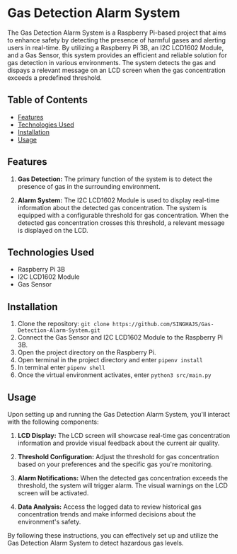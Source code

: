 # Gas Detection Alarm System

The Gas Detection Alarm System is a Raspberry Pi-based project that aims to enhance safety by detecting the presence of harmful gases and alerting users in real-time. By utilizing a Raspberry Pi 3B, an I2C LCD1602 Module, and a Gas Sensor, this system provides an efficient and reliable solution for gas detection in various environments. The system detects the gas and dispays a relevant message on an LCD screen when the gas concentration exceeds a predefined threshold.

## Table of Contents

- [Features](#features)
- [Technologies Used](#technologies-used)
- [Installation](#installation)
- [Usage](#usage)

## Features

1. **Gas Detection:** The primary function of the system is to detect the presence of gas in the surrounding environment. 

2. **Alarm System:** The I2C LCD1602 Module is used to display real-time information about the detected gas concentration. The system is equipped with a configurable threshold for gas concentration. When the detected gas concentration crosses this threshold, a relevant message is displayed on the LCD. 

## Technologies Used

- Raspberry Pi 3B
- I2C LCD1602 Module
- Gas Sensor

## Installation

1. Clone the repository: `git clone https://github.com/SINGHAJS/Gas-Detection-Alarm-System.git`
2. Connect the Gas Sensor and I2C LCD1602 Module to the Raspberry Pi 3B.
3. Open the project directory on the Raspberry Pi.
4. Open terminal in the project directory and enter `pipenv install`
5. In terminal enter `pipenv shell`
6. Once the virtual environment activates, enter `python3 src/main.py`

## Usage

Upon setting up and running the Gas Detection Alarm System, you'll interact with the following components:

1. **LCD Display:** The LCD screen will showcase real-time gas concentration information and provide visual feedback about the current air quality.

2. **Threshold Configuration:** Adjust the threshold for gas concentration based on your preferences and the specific gas you're monitoring.

3. **Alarm Notifications:** When the detected gas concentration exceeds the threshold, the system will trigger alarm. The visual warnings on the LCD screen will be activated.

4. **Data Analysis:** Access the logged data to review historical gas concentration trends and make informed decisions about the environment's safety.

By following these instructions, you can effectively set up and utilize the Gas Detection Alarm System to detect hazardous gas levels.
